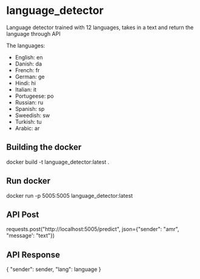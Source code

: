 # language_detector

Language detector trained with 12 languages, takes in a text and return the language through API

The languages:
- English: en
- Danish: da
- French: fr
- German: ge
- Hindi: hi
- Italian: it
- Portugeese: po
- Russian: ru
- Spanish: sp
- Sweedish: sw
- Turkish: tu
- Arabic: ar

## Building the docker
docker build -t language_detector:latest .

## Run docker
docker run -p 5005:5005 language_detector:latest

## API Post
requests.post("http://localhost:5005/predict", 
		json={"sender": "amr", "message': "text"})

## API Response
{
	"sender": sender,
	"lang": language
}
